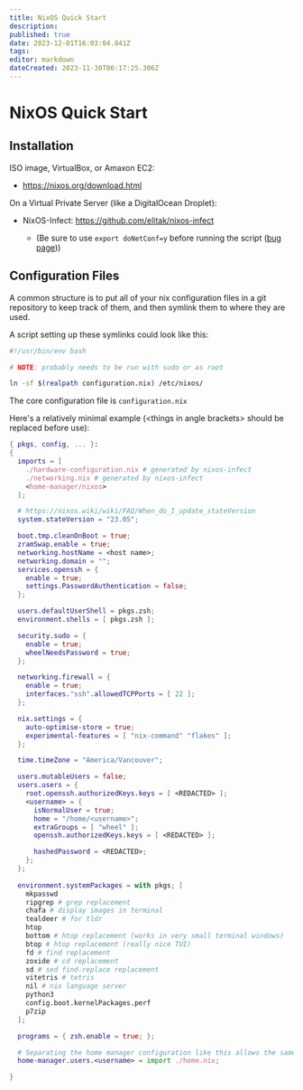 ```yaml
---
title: NixOS Quick Start
description: 
published: true
date: 2023-12-01T16:03:04.841Z
tags: 
editor: markdown
dateCreated: 2023-11-30T06:17:25.306Z
---
```


# NixOS Quick Start

## Installation

ISO image, VirtualBox, or Amaxon EC2:
- https://nixos.org/download.html
  
On a Virtual Private Server (like a DigitalOcean Droplet):
- NixOS-Infect: https://github.com/elitak/nixos-infect
  
  - (Be sure to use `export doNetConf=y` before running the script ([bug page](https://github.com/elitak/nixos-infect/issues/164)))
  
## Configuration Files

A common structure is to put all of your nix configuration files in a git repository to keep track of them, and then symlink them to where they are used.

A script setting up these symlinks could look like this:

```bash
#!/usr/bin/env bash

# NOTE: probably needs to be run with sudo or as root

ln -sf $(realpath configuration.nix) /etc/nixos/
```

The core configuration file is `configuration.nix`

Here's a relatively minimal example (\<things in angle brackets\> should be replaced before use):

```nix
{ pkgs, config, ... }:
{
  imports = [
    ./hardware-configuration.nix # generated by nixos-infect
    ./networking.nix # generated by nixos-infect
    <home-manager/nixos>
  ];

  # https://nixos.wiki/wiki/FAQ/When_do_I_update_stateVersion
  system.stateVersion = "23.05";

  boot.tmp.cleanOnBoot = true;
  zramSwap.enable = true;
  networking.hostName = <host name>;
  networking.domain = "";
  services.openssh = {
    enable = true;
    settings.PasswordAuthentication = false;
  };

  users.defaultUserShell = pkgs.zsh;
  environment.shells = [ pkgs.zsh ];

  security.sudo = {
    enable = true;
    wheelNeedsPassword = true;
  };

  networking.firewall = {
    enable = true;
    interfaces."ssh".allowedTCPPorts = [ 22 ]; 
  };

  nix.settings = {
    auto-optimise-store = true;
    experimental-features = [ "nix-command" "flakes" ];
  };

  time.timeZone = "America/Vancouver";

  users.mutableUsers = false;
  users.users = {
    root.openssh.authorizedKeys.keys = [ <REDACTED> ];
    <username> = {
      isNormalUser = true;
      home = "/home/<username>";
      extraGroups = [ "wheel" ];
      openssh.authorizedKeys.keys = [ <REDACTED> ];

      hashedPassword = <REDACTED>;
    };
  };
  
  environment.systemPackages = with pkgs; [
    mkpasswd
    ripgrep # grep replacement
    chafa # display images in terminal
    tealdeer # for tldr
    htop
    bottom # htop replacement (works in very small terminal windows)
    btop # htop replacement (really nice TUI)
    fd # find replacement
    zoxide # cd replacement
    sd # sed find-replace replacement
    vitetris # tetris
    nil # nix language server
    python3
    config.boot.kernelPackages.perf
    p7zip
  ];

  programs = { zsh.enable = true; };

  # Separating the home manager configuration like this allows the same home manager configuration to be used on NixOS and systems with standalone Nix.
  home-manager.users.<username> = import ./home.nix; 

}

```